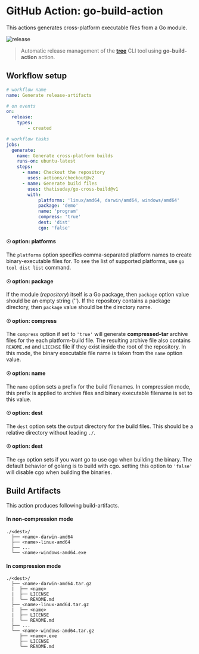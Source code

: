 # GitHub Action: go-build-action
This actions generates cross-platform executable files from a Go module.

![release](/assets/release.png)
> Automatic release management of the [**tree**](https://github.com/thatisuday/tree/releases) CLI tool using **go-build-action** action.


## Workflow setup

```yaml
# workflow name
name: Generate release-artifacts

# on events
on:
  release:
    types: 
        - created

# workflow tasks
jobs:
  generate:
    name: Generate cross-platform builds
    runs-on: ubuntu-latest
    steps:
      - name: Checkout the repository
        uses: actions/checkout@v2
      - name: Generate build files
        uses: thatisuday/go-cross-build@v1
        with:
            platforms: 'linux/amd64, darwin/amd64, windows/amd64'
            package: 'demo'
            name: 'program'
            compress: 'true'
            dest: 'dist'
            cgo: 'false'
```

#### ☉ option: **platforms**
The `platforms` option specifies comma-separated platform names to create binary-executable files for. To see the list of supported platforms, use `go tool dist list` command.

#### ☉ option: **package**
If the module (_repository_) itself is a Go package, then `package` option value should be an empty string (''). If the repository contains a package directory, then `package` value should be the directory name.

#### ☉ option: **compress**
The `compress` option if set to `'true'` will generate **compressed-tar** archive files for the each platform-build file. The resulting archive file also contains `README.md` and `LICENSE` file if they exist inside the root of the repository. In this mode, the binary executable file name is taken from the `name` option value.

#### ☉ option: **name**
The `name` option sets a prefix for the build filenames. In compression mode, this prefix is applied to archive files and binary executable filename is set to this value.

#### ☉ option: **dest**
The `dest` option sets the output directory for the build files. This should be a relative directory without leading `./`.

#### ☉ option: **dest**
The `cgo` option sets if you want go to use cgo when building the binary. The default behavior of golang is to build with cgo. setting this option to `'false'` will disable cgo when building the binaries.


## Build Artifacts
This action produces following build-artifacts.

#### In non-compression mode
```
./<dest>/
  ├── <name>-darwin-amd64
  ├── <name>-linux-amd64
  ├── ...
  └── <name>-windows-amd64.exe
```

#### In compression mode
```
./<dest>/
  ├── <name>-darwin-amd64.tar.gz
  |  ├── <name>
  |  ├── LICENSE
  |  └── README.md
  ├── <name>-linux-amd64.tar.gz
  |  ├── <name>
  |  ├── LICENSE
  |  └── README.md
  ├── ...
  └── <name>-windows-amd64.tar.gz
     ├── <name>.exe
     ├── LICENSE
     └── README.md
```

